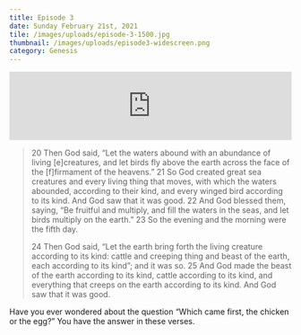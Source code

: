 ```yaml
---
title: Episode 3
date: Sunday February 21st, 2021
tile: /images/uploads/episode-3-1500.jpg
thumbnail: /images/uploads/episode3-widescreen.png
category: Genesis
---
```

<iframe title="0003 - All creatures great and small" height="122" width="100%" style="border: none;" scrolling="no" data-name="pb-iframe-player" src="https://www.podbean.com/media/player/mzi5t-fb5a1e?from=pb6admin&download=1&version=1&auto=0&share=1&download=1&rtl=0&fonts=Helvetica&skin=1&pfauth=&btn-skin=107"></iframe>

> 20 Then God said, “Let the waters abound with an abundance of living \[e]creatures, and let birds fly above the earth across the face of the \[f]firmament of the heavens.” 21 So God created great sea creatures and every living thing that moves, with which the waters abounded, according to their kind, and every winged bird according to its kind. And God saw that it was good. 22 And God blessed them, saying, “Be fruitful and multiply, and fill the waters in the seas, and let birds multiply on the earth.” 23 So the evening and the morning were the fifth day.
>
> 24 Then God said, “Let the earth bring forth the living creature according to its kind: cattle and creeping thing and beast of the earth, each according to its kind”; and it was so. 25 And God made the beast of the earth according to its kind, cattle according to its kind, and everything that creeps on the earth according to its kind. And God saw that it was good.

Have you ever wondered about the question “Which came first, the chicken or the egg?” You have the answer in these verses.